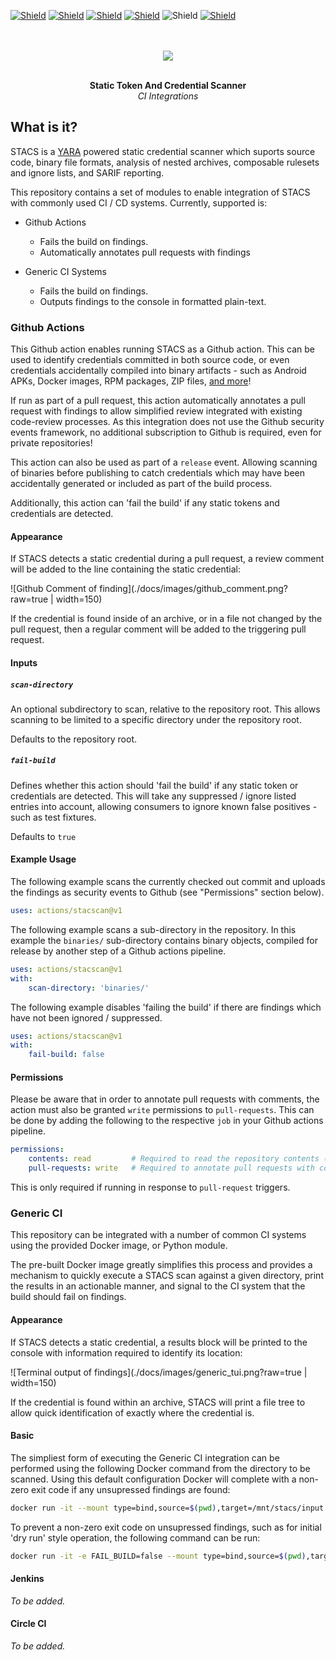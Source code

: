 [![Shield](https://img.shields.io/github/workflow/status/stacscan/stacs-ci/Check?label=Tests&style=flat-square)](https://github.com/stacscan/stacs-ci/actions?workflow=Check)
[![Shield](https://img.shields.io/github/workflow/status/stacscan/stacs-ci/Publish?label=Deploy&style=flat-square)](https://github.com/stacscan/stacs-ci/actions?workflow=Publish)
[![Shield](https://img.shields.io/docker/pulls/stacscan/stacs-ci?style=flat-square)](https://hub.docker.com/r/stacscan/stacs-ci)
[![Shield](https://img.shields.io/docker/image-size/stacscan/stacs-ci?style=flat-square)](https://hub.docker.com/r/stacscan/stacs-ci/tags?page=1&ordering=last_updated)
![Shield](https://img.shields.io/github/license/stacscan/stacs-ci?style=flat-square)
[![Shield](https://img.shields.io/twitter/follow/stacscan?style=flat-square)](https://twitter.com/stacscan)
<p align="center">
    <br /><br />
    <img src="https://raw.githubusercontent.com/stacscan/stacs-ci/main/docs/images/STACS-Logo-RGB.small.png?raw=true">
</p>
<p align="center">
    <br />
    <b>Static Token And Credential Scanner</b>
    <br />
    <i>CI Integrations</i>
    <br />
</p>

## What is it?

STACS is a [YARA](https://virustotal.github.io/yara/) powered static credential scanner
which suports source code, binary file formats, analysis of nested archives, composable
rulesets and ignore lists, and SARIF reporting.

This repository contains a set of modules to enable integration of STACS with commonly
used CI / CD systems. Currently, supported is:

* Github Actions
  * Fails the build on findings.
  * Automatically annotates pull requests with findings

* Generic CI Systems
  * Fails the build on findings.
  * Outputs findings to the console in formatted plain-text.

### Github Actions

This Github action enables running STACS as a Github action. This can be used to
identify credentials committed in both source code, or even credentials accidentally
compiled into binary artifacts - such as Android APKs, Docker images, RPM packages, ZIP
files, [and more](https://github.com/stacscan/stacs/blob/main/README.md#what-does-stacs-support)!

If run as part of a pull request, this action automatically annotates a pull request
with findings to allow simplified review integrated with existing code-review processes.
As this integration does not use the Github security events framework, no additional
subscription to Github is required, even for private repositories!

This action can also be used as part of a `release` event. Allowing scanning of binaries
before publishing to catch credentials which may have been accidentally generated or
included as part of the build process.

Additionally, this action can 'fail the build' if any static tokens and credentials are
detected.

#### Appearance

If STACS detects a static credential during a pull request, a review comment will be
added to the line containing the static credential:

![Github Comment of finding](./docs/images/github_comment.png?raw=true | width=150)

If the credential is found inside of an archive, or in a file not changed by the pull
request, then a regular comment will be added to the triggering pull request.

#### Inputs

##### `scan-directory`

An optional subdirectory to scan, relative to the repository root. This allows scanning
to be limited to a specific directory under the repository root.

Defaults to the repository root.

##### `fail-build`

Defines whether this action should 'fail the build' if any static token or credentials
are detected. This will take any suppressed / ignore listed entries into account,
allowing consumers to ignore known false positives - such as test fixtures.

Defaults to `true`

#### Example Usage

The following example scans the currently checked out commit and uploads the findings
as security events to Github (see "Permissions" section below).

```yaml
uses: actions/stacscan@v1
```

The following example scans a sub-directory in the repository. In this example the 
`binaries/` sub-directory contains binary objects, compiled for release by another step
of a Github actions pipeline.

```yaml
uses: actions/stacscan@v1
with:
    scan-directory: 'binaries/'
```

The following example disables 'failing the build' if there are findings which have not
been ignored / suppressed.

```yaml
uses: actions/stacscan@v1
with:
    fail-build: false
```

#### Permissions

Please be aware that in order to annotate pull requests with comments, the action must
also be granted `write` permissions to `pull-requests`. This can be done by adding the
following to the respective `job` in your Github actions pipeline.

```yaml
permissions:
    contents: read         # Required to read the repository contents (checkout).
    pull-requests: write   # Required to annotate pull requests with comments.
```

This is only required if running in response to `pull-request` triggers.

### Generic CI

This repository can be integrated with a number of common CI systems using the provided
Docker image, or Python module.

The pre-built Docker image greatly simplifies this process and provides a mechanism to
quickly execute a STACS scan against a given directory, print the results in an
actionable manner, and signal to the CI system that the build should fail on findings.

#### Appearance

If STACS detects a static credential, a results block will be printed to the console
with information required to identify its location:

![Terminal output of findings](./docs/images/generic_tui.png?raw=true | width=150)

If the credential is found within an archive, STACS will print a file tree to allow
quick identification of exactly where the credential is.

#### Basic

The simpliest form of executing the Generic CI integration can be performed using the
following Docker command from the directory to be scanned. Using this default
configuration Docker will complete with a non-zero exit code if any unsupressed findings
are found:

```bash
docker run -it --mount type=bind,source=$(pwd),target=/mnt/stacs/input stacscan/stacs-ci:latest
```

To prevent a non-zero exit code on unsupressed findings, such as for initial 'dry run'
style operation, the following command can be run:

```bash
docker run -it -e FAIL_BUILD=false --mount type=bind,source=$(pwd),target=/mnt/stacs/input stacscan/stacs-ci:latest
```

#### Jenkins

_To be added._

#### Circle CI

_To be added._

